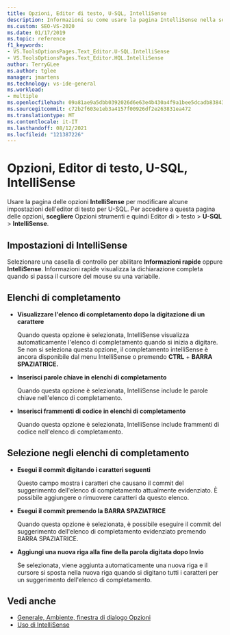 ```yaml
---
title: Opzioni, Editor di testo, U-SQL, IntelliSense
description: Informazioni su come usare la pagina IntelliSense nella sezione U-SQL per modificare le impostazioni intelliSense dell'editor di testo per U-SQL.
ms.custom: SEO-VS-2020
ms.date: 01/17/2019
ms.topic: reference
f1_keywords:
- VS.ToolsOptionsPages.Text_Editor.U-SQL.IntelliSense
- VS.ToolsOptionsPages.Text_Editor.HQL.IntelliSense
author: TerryGLee
ms.author: tglee
manager: jmartens
ms.technology: vs-ide-general
ms.workload:
- multiple
ms.openlocfilehash: 09a81ae9a5dbb0392026d6e63e4b430a4f9a1bee5dcadb83843d5f2fd0b7b63c
ms.sourcegitcommit: c72b2f603e1eb3a4157f00926df2e263831ea472
ms.translationtype: MT
ms.contentlocale: it-IT
ms.lasthandoff: 08/12/2021
ms.locfileid: "121387226"
---
```

# <a name="options-text-editor-u-sql-intellisense"></a>Opzioni, Editor di testo, U-SQL, IntelliSense

Usare la pagina delle opzioni **IntelliSense** per modificare alcune impostazioni dell'editor di testo per U-SQL. Per accedere a questa pagina delle opzioni, **scegliere** Opzioni strumenti e quindi Editor di  >  testo   >  **U-SQL**  >  **IntelliSense**.

## <a name="intellisense-settings"></a>Impostazioni di IntelliSense

Selezionare una casella di controllo per abilitare **Informazioni rapide** oppure **IntelliSense**. Informazioni rapide visualizza la dichiarazione completa quando si passa il cursore del mouse su una variabile.

## <a name="completion-lists"></a>Elenchi di completamento

- **Visualizzare l'elenco di completamento dopo la digitazione di un carattere**

   Quando questa opzione è selezionata, IntelliSense visualizza automaticamente l'elenco di completamento quando si inizia a digitare. Se non si seleziona questa opzione, il completamento intelliSense è ancora disponibile dal menu IntelliSense o premendo **CTRL**  +  **BARRA SPAZIATRICE.**

- **Inserisci parole chiave in elenchi di completamento**

   Quando questa opzione è selezionata, IntelliSense include le parole chiave nell'elenco di completamento.

- **Inserisci frammenti di codice in elenchi di completamento**

   Quando questa opzione è selezionata, IntelliSense include frammenti di codice nell'elenco di completamento.

## <a name="selection-in-completion-list"></a>Selezione negli elenchi di completamento

- **Esegui il commit digitando i caratteri seguenti**

   Questo campo mostra i caratteri che causano il commit del suggerimento dell'elenco di completamento attualmente evidenziato. È possibile aggiungere o rimuovere caratteri da questo elenco.

- **Esegui il commit premendo la BARRA SPAZIATRICE**

   Quando questa opzione è selezionata, è possibile eseguire il commit del suggerimento dell'elenco di completamento evidenziato premendo BARRA SPAZIATRICE.

- **Aggiungi una nuova riga alla fine della parola digitata dopo Invio**

   Se selezionata, viene aggiunta automaticamente una nuova riga e il cursore si sposta nella nuova riga quando si digitano tutti i caratteri per un suggerimento dell'elenco di completamento.

## <a name="see-also"></a>Vedi anche

- [Generale, Ambiente, finestra di dialogo Opzioni](../../ide/reference/general-environment-options-dialog-box.md)
- [Uso di IntelliSense](../../ide/using-intellisense.md)